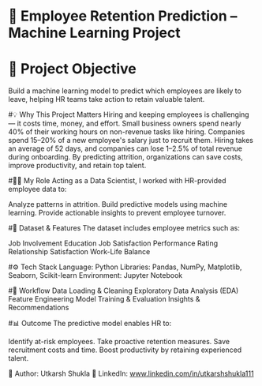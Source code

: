 # 🏢 Employee Retention Prediction – Machine Learning Project
# 📌 Project Objective
Build a machine learning model to predict which employees are likely to leave, helping HR teams take action to retain valuable talent.

#💡 Why This Project Matters
Hiring and keeping employees is challenging — it costs time, money, and effort.
Small business owners spend nearly 40% of their working hours on non-revenue tasks like hiring.
Companies spend 15–20% of a new employee's salary just to recruit them.
Hiring takes an average of 52 days, and companies can lose 1–2.5% of total revenue during onboarding.
By predicting attrition, organizations can save costs, improve productivity, and retain top talent.

#🧑‍💻 My Role
Acting as a Data Scientist, I worked with HR-provided employee data to:

Analyze patterns in attrition.
Build predictive models using machine learning.
Provide actionable insights to prevent employee turnover.

#📂 Dataset & Features
The dataset includes employee metrics such as:

Job Involvement
Education
Job Satisfaction
Performance Rating
Relationship Satisfaction
Work-Life Balance

#⚙️ Tech Stack
Language: Python
Libraries: Pandas, NumPy, Matplotlib, Seaborn, Scikit-learn
Environment: Jupyter Notebook

#🚀 Workflow
Data Loading & Cleaning
Exploratory Data Analysis (EDA)
Feature Engineering
Model Training & Evaluation
Insights & Recommendations


#📊 Outcome
The predictive model enables HR to:

Identify at-risk employees.
Take proactive retention measures.
Save recruitment costs and time.
Boost productivity by retaining experienced talent.


👤 Author: Utkarsh Shukla 🔗 LinkedIn: www.linkedin.com/in/utkarshshukla111
